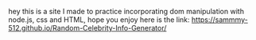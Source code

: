hey this is a site I made to practice incorporating dom manipulation with node.js, css and HTML, hope you enjoy here is the link: https://sammmy-512.github.io/Random-Celebrity-Info-Generator/
